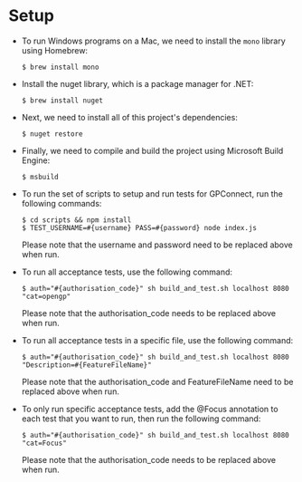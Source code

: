 Setup
=====

* To run Windows programs on a Mac, we need to install the `mono` library using Homebrew:
    ```
    $ brew install mono
    ```

* Install the nuget library, which is a package manager for .NET:
    ```
    $ brew install nuget
    ```

* Next, we need to install all of this project's dependencies:
    ```
    $ nuget restore
    ```

* Finally, we need to compile and build the project using Microsoft Build Engine:
    ```
    $ msbuild
    ```
    

* To run the set of scripts to setup and run tests for GPConnect, run the following commands:
    ```
    $ cd scripts && npm install
    $ TEST_USERNAME=#{username} PASS=#{password} node index.js
    ```
    Please note that the username and password need to be replaced above when run.


* To run all acceptance tests, use the following command:
    ```
    $ auth="#{authorisation_code}" sh build_and_test.sh localhost 8080 "cat=opengp"
    ```
    Please note that the authorisation_code needs to be replaced above when run.


* To run all acceptance tests in a specific file, use the following command:
    ```                                                                           
    $ auth="#{authorisation_code}" sh build_and_test.sh localhost 8080 "Description=#{FeatureFileName}"
    ```
    Please note that the authorisation_code and FeatureFileName need to be replaced above when run.
 
 
* To only run specific acceptance tests, add the @Focus annotation to each test that you want to run, then run the following command:
    ```                                                                       
    $ auth="#{authorisation_code}" sh build_and_test.sh localhost 8080 "cat=Focus"
    ```
    Please note that the authorisation_code needs to be replaced above when run.

